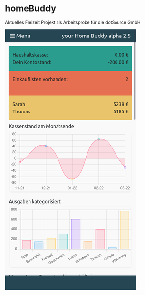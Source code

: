 # homeBuddy

Aktuelles Freizeit Projekt als Arbeitsprobe für die dotSource GmbH

![alt text](https://github.com/ingebrixen/homeBuddy/blob/main/gitPics/hbDashboard.png?raw=true)
